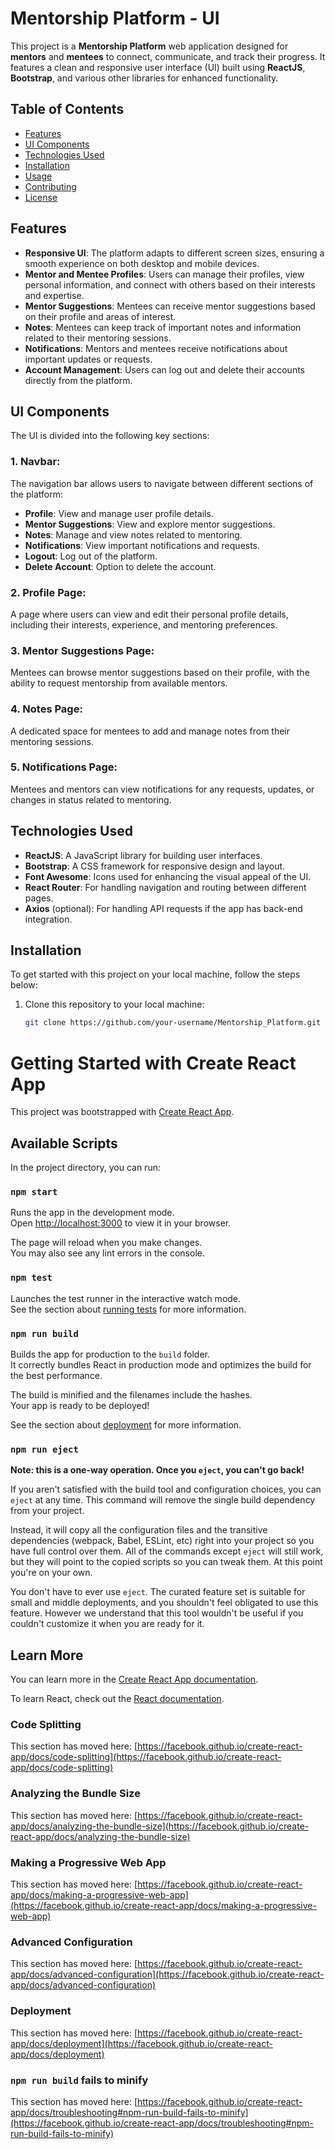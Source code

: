 # Mentorship Platform - UI

This project is a **Mentorship Platform** web application designed for **mentors** and **mentees** to connect, communicate, and track their progress. It features a clean and responsive user interface (UI) built using **ReactJS**, **Bootstrap**, and various other libraries for enhanced functionality.

## Table of Contents

- [Features](#features)
- [UI Components](#ui-components)
- [Technologies Used](#technologies-used)
- [Installation](#installation)
- [Usage](#usage)
- [Contributing](#contributing)
- [License](#license)

## Features

- **Responsive UI**: The platform adapts to different screen sizes, ensuring a smooth experience on both desktop and mobile devices.
- **Mentor and Mentee Profiles**: Users can manage their profiles, view personal information, and connect with others based on their interests and expertise.
- **Mentor Suggestions**: Mentees can receive mentor suggestions based on their profile and areas of interest.
- **Notes**: Mentees can keep track of important notes and information related to their mentoring sessions.
- **Notifications**: Mentors and mentees receive notifications about important updates or requests.
- **Account Management**: Users can log out and delete their accounts directly from the platform.

## UI Components

The UI is divided into the following key sections:

### 1. **Navbar**: 
The navigation bar allows users to navigate between different sections of the platform:
  - **Profile**: View and manage user profile details.
  - **Mentor Suggestions**: View and explore mentor suggestions.
  - **Notes**: Manage and view notes related to mentoring.
  - **Notifications**: View important notifications and requests.
  - **Logout**: Log out of the platform.
  - **Delete Account**: Option to delete the account.

### 2. **Profile Page**: 
A page where users can view and edit their personal profile details, including their interests, experience, and mentoring preferences.

### 3. **Mentor Suggestions Page**: 
Mentees can browse mentor suggestions based on their profile, with the ability to request mentorship from available mentors.

### 4. **Notes Page**: 
A dedicated space for mentees to add and manage notes from their mentoring sessions. 

### 5. **Notifications Page**: 
Mentees and mentors can view notifications for any requests, updates, or changes in status related to mentoring.

## Technologies Used

- **ReactJS**: A JavaScript library for building user interfaces.
- **Bootstrap**: A CSS framework for responsive design and layout.
- **Font Awesome**: Icons used for enhancing the visual appeal of the UI.
- **React Router**: For handling navigation and routing between different pages.
- **Axios** (optional): For handling API requests if the app has back-end integration.

## Installation

To get started with this project on your local machine, follow the steps below:

1. Clone this repository to your local machine:
   ```bash
   git clone https://github.com/your-username/Mentorship_Platform.git

# Getting Started with Create React App

This project was bootstrapped with [Create React App](https://github.com/facebook/create-react-app).

## Available Scripts

In the project directory, you can run:

### `npm start`

Runs the app in the development mode.\
Open [http://localhost:3000](http://localhost:3000) to view it in your browser.

The page will reload when you make changes.\
You may also see any lint errors in the console.

### `npm test`

Launches the test runner in the interactive watch mode.\
See the section about [running tests](https://facebook.github.io/create-react-app/docs/running-tests) for more information.

### `npm run build`

Builds the app for production to the `build` folder.\
It correctly bundles React in production mode and optimizes the build for the best performance.

The build is minified and the filenames include the hashes.\
Your app is ready to be deployed!

See the section about [deployment](https://facebook.github.io/create-react-app/docs/deployment) for more information.

### `npm run eject`

**Note: this is a one-way operation. Once you `eject`, you can't go back!**

If you aren't satisfied with the build tool and configuration choices, you can `eject` at any time. This command will remove the single build dependency from your project.

Instead, it will copy all the configuration files and the transitive dependencies (webpack, Babel, ESLint, etc) right into your project so you have full control over them. All of the commands except `eject` will still work, but they will point to the copied scripts so you can tweak them. At this point you're on your own.

You don't have to ever use `eject`. The curated feature set is suitable for small and middle deployments, and you shouldn't feel obligated to use this feature. However we understand that this tool wouldn't be useful if you couldn't customize it when you are ready for it.

## Learn More

You can learn more in the [Create React App documentation](https://facebook.github.io/create-react-app/docs/getting-started).

To learn React, check out the [React documentation](https://reactjs.org/).

### Code Splitting

This section has moved here: [https://facebook.github.io/create-react-app/docs/code-splitting](https://facebook.github.io/create-react-app/docs/code-splitting)

### Analyzing the Bundle Size

This section has moved here: [https://facebook.github.io/create-react-app/docs/analyzing-the-bundle-size](https://facebook.github.io/create-react-app/docs/analyzing-the-bundle-size)

### Making a Progressive Web App

This section has moved here: [https://facebook.github.io/create-react-app/docs/making-a-progressive-web-app](https://facebook.github.io/create-react-app/docs/making-a-progressive-web-app)

### Advanced Configuration

This section has moved here: [https://facebook.github.io/create-react-app/docs/advanced-configuration](https://facebook.github.io/create-react-app/docs/advanced-configuration)

### Deployment

This section has moved here: [https://facebook.github.io/create-react-app/docs/deployment](https://facebook.github.io/create-react-app/docs/deployment)

### `npm run build` fails to minify

This section has moved here: [https://facebook.github.io/create-react-app/docs/troubleshooting#npm-run-build-fails-to-minify](https://facebook.github.io/create-react-app/docs/troubleshooting#npm-run-build-fails-to-minify)
